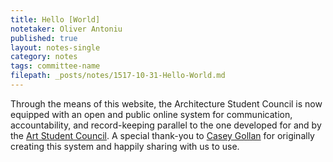 ```yaml
---
title: Hello [World]
notetaker: Oliver Antoniu
published: true
layout: notes-single
category: notes
tags: committee-name
filepath: _posts/notes/1517-10-31-Hello-World.md
---
```


Through the means of this website, the Architecture Student Council is now equipped with an open and public online system for communication, accountability, and record-keeping parallel to the one developed for and by the [Art Student Council](http://http://cooperasc.github.com/). A special thank-you to [Casey Gollan](http://cooperasc.github.com/people/casey-gollan/) for originally creating this system and happily sharing with us to use.